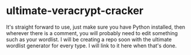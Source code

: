 # ultimate-veracrypt-cracker
It's straight forward to use, just make sure you have Python installed, then wherever there is a comment, you will probably need to edit something such as your wordlist. I will be creating a repo soon with the ultimate wordlist generator for every type. I will link to it here when that's done.
